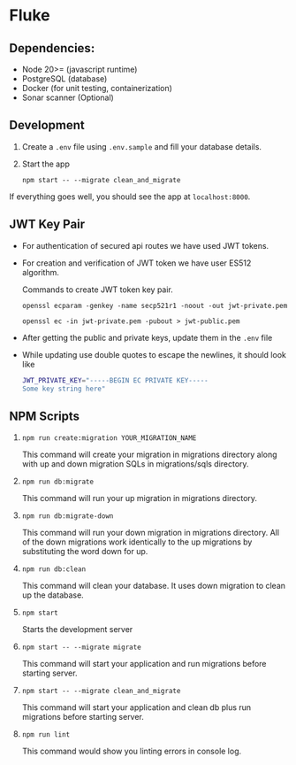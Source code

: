 # Fluke

## Dependencies:
- Node 20>= (javascript runtime)
- PostgreSQL (database)
- Docker (for unit testing, containerization)
- Sonar scanner (Optional)

## Development

1. Create a `.env` file using `.env.sample` and fill your database details.

2. Start the app

    `npm start -- --migrate clean_and_migrate`
    
If everything goes well, you should see the app at `localhost:8000`.

## JWT Key Pair

- For authentication of secured api routes we have used JWT tokens.
- For creation and verification of JWT token we have user ES512 algorithm.
  
  Commands to create JWT token key pair.

  `openssl ecparam -genkey -name secp521r1 -noout -out jwt-private.pem`

  `openssl ec -in jwt-private.pem -pubout > jwt-public.pem`

- After getting the public and private keys, update them in the `.env` file 
- While updating use double quotes to escape the newlines, it should look like

    ```sh
    JWT_PRIVATE_KEY="-----BEGIN EC PRIVATE KEY-----
    Some key string here"
    ```

## NPM Scripts

1. `npm run create:migration YOUR_MIGRATION_NAME`
   
   This command will create your migration in migrations directory along with up and down migration SQLs in migrations/sqls directory.

2. `npm run db:migrate`
   
    This command will run your up migration in migrations directory.

3. `npm run db:migrate-down`
   
    This command will run your down migration in migrations directory. All of the down migrations work identically to the up migrations by substituting the word down for up.

4. `npm run db:clean`

    This command will clean your database. It uses down migration to clean up the database.


5. `npm start`
   
    Starts the development server

6. `npm start -- --migrate migrate`

    This command will start your application and run migrations before starting server.

7. `npm start -- --migrate clean_and_migrate`

    This command will start your application and clean db plus run migrations before starting server.

8. `npm run lint`

    This command would show you linting errors in console log.
   
